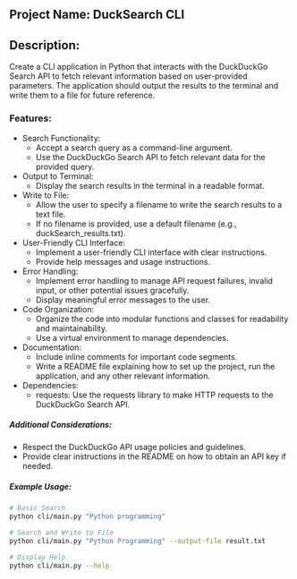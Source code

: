 ## Project Name: DuckSearch CLI

## Description:
Create a CLI application in Python that interacts with the DuckDuckGo Search API to fetch relevant information based on user-provided parameters. The application should output the results to the terminal and write them to a file for future reference.

### Features:
- Search Functionality: 
  - Accept a search query as a command-line argument. 
  - Use the DuckDuckGo Search API to fetch relevant data for the provided query.
- Output to Terminal:
  - Display the search results in the terminal in a readable format.
- Write to File:
  - Allow the user to specify a filename to write the search results to a text file. 
  - If no filename is provided, use a default filename (e.g., duckSearch_results.txt).
- User-Friendly CLI Interface:
  - Implement a user-friendly CLI interface with clear instructions. 
  - Provide help messages and usage instructions.
- Error Handling:
  - Implement error handling to manage API request failures, invalid input, or other potential issues gracefully. 
  - Display meaningful error messages to the user.
- Code Organization:
  - Organize the code into modular functions and classes for readability and maintainability. 
  - Use a virtual environment to manage dependencies.
- Documentation:
  - Include inline comments for important code segments. 
  - Write a README file explaining how to set up the project, run the application, and any other relevant information.
- Dependencies:
  - requests: Use the requests library to make HTTP requests to the DuckDuckGo Search API.

##### Additional Considerations:
- Respect the DuckDuckGo API usage policies and guidelines.
- Provide clear instructions in the README on how to obtain an API key if needed.

##### Example Usage:
```bash
# Basic Search
python cli/main.py "Python programming"
```

```bash
# Search and Write to File
python cli/main.py "Python Programming" --output-file result.txt
```

```bash
# Display Help
python cli/main.py --help
```